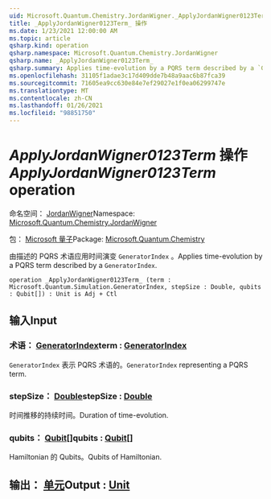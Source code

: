 ```yaml
---
uid: Microsoft.Quantum.Chemistry.JordanWigner._ApplyJordanWigner0123Term_
title: _ApplyJordanWigner0123Term_ 操作
ms.date: 1/23/2021 12:00:00 AM
ms.topic: article
qsharp.kind: operation
qsharp.namespace: Microsoft.Quantum.Chemistry.JordanWigner
qsharp.name: _ApplyJordanWigner0123Term_
qsharp.summary: Applies time-evolution by a PQRS term described by a `GeneratorIndex`.
ms.openlocfilehash: 31105f1adae3c17d409dde7b48a9aac6b87fca39
ms.sourcegitcommit: 71605ea9cc630e84e7ef29027e1f0ea06299747e
ms.translationtype: MT
ms.contentlocale: zh-CN
ms.lasthandoff: 01/26/2021
ms.locfileid: "98851750"
---
```

# <a name="_applyjordanwigner0123term_-operation"></a><span data-ttu-id="bff00-102">_ApplyJordanWigner0123Term_ 操作</span><span class="sxs-lookup"><span data-stu-id="bff00-102">_ApplyJordanWigner0123Term_ operation</span></span>

<span data-ttu-id="bff00-103">命名空间： [JordanWigner](xref:Microsoft.Quantum.Chemistry.JordanWigner)</span><span class="sxs-lookup"><span data-stu-id="bff00-103">Namespace: [Microsoft.Quantum.Chemistry.JordanWigner](xref:Microsoft.Quantum.Chemistry.JordanWigner)</span></span>

<span data-ttu-id="bff00-104">包： [Microsoft 量子](https://nuget.org/packages/Microsoft.Quantum.Chemistry)</span><span class="sxs-lookup"><span data-stu-id="bff00-104">Package: [Microsoft.Quantum.Chemistry](https://nuget.org/packages/Microsoft.Quantum.Chemistry)</span></span>


<span data-ttu-id="bff00-105">由描述的 PQRS 术语应用时间演变 `GeneratorIndex` 。</span><span class="sxs-lookup"><span data-stu-id="bff00-105">Applies time-evolution by a PQRS term described by a `GeneratorIndex`.</span></span>

```qsharp
operation _ApplyJordanWigner0123Term_ (term : Microsoft.Quantum.Simulation.GeneratorIndex, stepSize : Double, qubits : Qubit[]) : Unit is Adj + Ctl
```


## <a name="input"></a><span data-ttu-id="bff00-106">输入</span><span class="sxs-lookup"><span data-stu-id="bff00-106">Input</span></span>

### <a name="term--generatorindex"></a><span data-ttu-id="bff00-107">术语： [GeneratorIndex](xref:Microsoft.Quantum.Simulation.GeneratorIndex)</span><span class="sxs-lookup"><span data-stu-id="bff00-107">term : [GeneratorIndex](xref:Microsoft.Quantum.Simulation.GeneratorIndex)</span></span>

<span data-ttu-id="bff00-108">`GeneratorIndex` 表示 PQRS 术语的。</span><span class="sxs-lookup"><span data-stu-id="bff00-108">`GeneratorIndex` representing a PQRS term.</span></span>


### <a name="stepsize--double"></a><span data-ttu-id="bff00-109">stepSize： [Double](xref:microsoft.quantum.lang-ref.double)</span><span class="sxs-lookup"><span data-stu-id="bff00-109">stepSize : [Double](xref:microsoft.quantum.lang-ref.double)</span></span>

<span data-ttu-id="bff00-110">时间推移的持续时间。</span><span class="sxs-lookup"><span data-stu-id="bff00-110">Duration of time-evolution.</span></span>


### <a name="qubits--qubit"></a><span data-ttu-id="bff00-111">qubits： [Qubit](xref:microsoft.quantum.lang-ref.qubit)[]</span><span class="sxs-lookup"><span data-stu-id="bff00-111">qubits : [Qubit](xref:microsoft.quantum.lang-ref.qubit)[]</span></span>

<span data-ttu-id="bff00-112">Hamiltonian 的 Qubits。</span><span class="sxs-lookup"><span data-stu-id="bff00-112">Qubits of Hamiltonian.</span></span>



## <a name="output--unit"></a><span data-ttu-id="bff00-113">输出： [单元](xref:microsoft.quantum.lang-ref.unit)</span><span class="sxs-lookup"><span data-stu-id="bff00-113">Output : [Unit](xref:microsoft.quantum.lang-ref.unit)</span></span>

